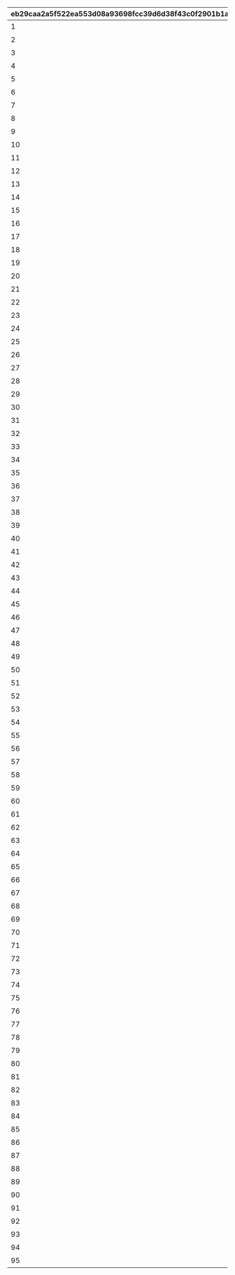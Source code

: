 |eb29caa2a5f522ea553d08a93698fcc39d6d38f43c0f2901b1a1620e7751111d|fcfb2209156487879063917fca2d1c9f453764b8c36d75bd408bea983cf1c7cf|fabcd17a3e86f5cb9f2910ce0494ef783c0cd1f2652f060fa5786520210bd1c3|f8ef8822576dd2c6c980a86f5f248dc81de300a1a42c963e611e5626fb29f2cb|3940b54d73237a9eea6d341aa293b669c7401f00e30f7deff0323a1938b880e6|
| --- | --- | --- | --- | --- |
|1|0|1|26999|ひよっこ|
|2|0|1|26999|未熟者|
|3|0|1|26999|稚魚|
|4|0|3|26999|ビギナーランナー|
|5|0|1|26999|赤ちゃん|
|6|0|1|26999|ベイビー|
|7|0|1|26999|小物|
|8|0|1|26999|へっぽこ|
|9|0|1|26999|素人|
|10|27000|1|33999|小魚|
|11|27000|1|33999|初心者|
|12|27000|3|33999|エンジョイランナー|
|13|27000|1|33999|若輩者|
|14|27000|1|33999|ルーキー|
|15|27000|1|33999|ガール|
|16|27000|1|33999|注目株|
|17|27000|1|33999|原石|
|18|27000|2|33999|ニューホープ|
|19|34000|1|50399|探究者|
|20|34000|1|50399|暴れん坊|
|21|34000|1|50399|申し子|
|22|34000|1|50399|奇才|
|23|34000|1|50399|大物|
|24|34000|1|50399|麒麟児|
|25|34000|1|50399|ホープ|
|26|34000|1|50399|新星|
|27|34000|1|50399|逸材|
|28|50400|1|59999|マーメイド|
|29|50400|1|59999|先輩|
|30|50400|1|59999|中級者|
|31|50400|3|59999|ビーチフラッガー|
|32|50400|1|59999|魚|
|33|50400|1|59999|チーフ|
|34|50400|1|59999|キャプテン|
|35|50400|1|59999|一人前|
|36|50400|1|59999|セミプロ|
|37|50400|1|59999|大型新人|
|38|60000|1|69999|流れ星|
|39|60000|1|69999|先生|
|40|60000|1|69999|ドルフィン|
|41|60000|1|69999|職人|
|42|60000|1|69999|レーサー|
|43|60000|1|69999|トゥンヌス|
|44|60000|1|69999|中の中|
|45|60000|2|69999|ビッグネーム|
|46|60000|1|69999|異才|
|47|60000|1|69999|エリート|
|48|60000|1|69999|仕事人|
|49|60000|1|69999|玄人|
|50|70000|1|83999|オルカ|
|51|70000|1|83999|名人|
|52|70000|1|83999|魔術師|
|53|70000|1|83999|師匠|
|54|70000|1|83999|サブマリン|
|55|70000|2|83999|スプリンター|
|56|70000|1|83999|名手|
|57|70000|2|83999|エースランナー|
|58|70000|1|83999|プロ|
|59|70000|1|83999|看板選手|
|60|70000|1|83999|第一人者|
|61|70000|1|83999|ドン|
|62|84000|2|99999|スピードスター|
|63|84000|1|99999|豪傑|
|64|84000|1|99999|プリンセス|
|65|84000|1|99999|女神|
|66|84000|1|99999|マスター|
|67|84000|2|99999|ナンバーワン|
|68|84000|1|99999|寵児|
|69|84000|3|99999|ワイルドグリフォン|
|70|84000|1|99999|ワイバーン|
|71|84000|2|99999|エキスパート|
|72|84000|2|99999|トップランナー|
|73|100000|1|119999|韋駄天|
|74|100000|1|119999|クイーン|
|75|100000|2|119999|チャンピオン|
|76|100000|2|119999|天才ランナー|
|77|100000|3|119999|レコードホルダー|
|78|100000|1|119999|極致|
|79|100000|2|119999|ネプテリオン|
|80|100000|2|119999|シードレイク|
|81|100000|1|119999|女傑|
|82|100000|1|119999|革命家|
|83|100000|2|119999|ビッグスター|
|84|120000|2|999999|ファンタジスタ|
|85|120000|2|999999|スーパースター|
|86|120000|3|999999|ワールドチャンプ|
|87|120000|1|999999|レジェンド|
|88|120000|1|999999|超人|
|89|120000|1|999999|トルペドン|
|90|120000|1|999999|カルキノス|
|91|120000|2|999999|アクアリオス|
|92|120000|1|999999|至宝|
|93|120000|3|999999|グランドマスター|
|94|120000|1|999999|英雄|
|95|120000|1|999999|天下取り|